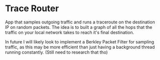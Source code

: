 # Trace Router

App that samples outgoing traffic and runs a traceroute on the destination IP on random packets. The idea is to built a graph of all the hops that the traffic on your local network takes to
reach it's final destination.

In future I will likely look to implement a Berkley Packet Filter for sampling traffic, as this may be more efficient than just having a background thread running constantly. (Still need to research that tho)
